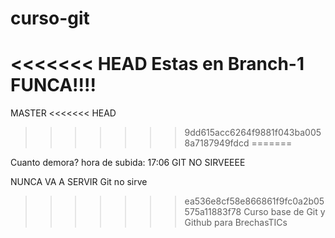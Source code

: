 curso-git
=========
<<<<<<< HEAD
Estas en Branch-1
FUNCA!!!!
=======
MASTER
<<<<<<< HEAD
>>>>>>> 9dd615acc6264f9881f043ba0058a7187949fdcd
=======

Cuanto demora? hora de subida: 17:06
GIT NO SIRVEEEE



NUNCA  VA  A  SERVIR
Git no sirve
>>>>>>> ea536e8cf58e866861f9fc0a2b05575a11883f78
Curso base de Git y Github para BrechasTICs
